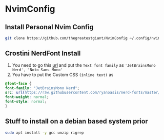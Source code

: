 # NvimConfig

## Install Personal Nvim Config

```sh
git clone https://github.com/thegreatestgiant/NvimConfig ~/.config/nvim && nvim
```

## Crostini NerdFont Install

1. You need to go this [url](chrome-untrusted://terminal/html/nassh_preferences_editor.html) and put the `Text font family` as `'JetBrainsMono Nerd', 'Noto Sans Mono'`
2. You have to put the Custom CSS `(inline text)` as

```CSS
@font-face {
font-family: "JetBrainsMono Nerd";
src: url(https://raw.githubusercontent.com/ryanoasis/nerd-fonts/master/patched-fonts/JetBrainsMono/NoLigatures/Regular/JetBrainsMonoNLNerdFont-Regular.ttf);
font-weight: normal;
font-style: normal;
}
```

## Stuff to install on a debian based system prior

```bash
sudo apt install -y gcc unzip rigrep
```
